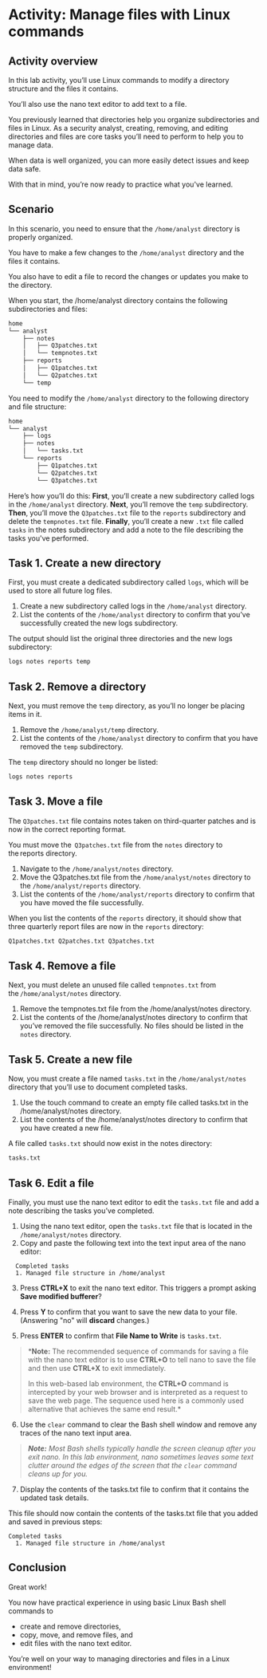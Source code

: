 # Activity: Manage files with Linux commands

## Activity overview
In this lab activity, you’ll use Linux commands to modify a directory structure and the files it contains.

You’ll also use the nano text editor to add text to a file.

You previously learned that directories help you organize subdirectories and files in Linux. As a security analyst, creating, removing, and editing directories and files are core tasks you’ll need to perform to help you to manage data.

When data is well organized, you can more easily detect issues and keep data safe.

With that in mind, you’re now ready to practice what you've learned.

## Scenario
In this scenario, you need to ensure that the `/home/analyst` directory is properly organized.

You have to make a few changes to the `/home/analyst` directory and the files it contains.

You also have to edit a file to record the changes or updates you make to the directory.

When you start, the /home/analyst directory contains the following subdirectories and files:
```bash
home
└── analyst
    ├── notes
    │   ├── Q3patches.txt
    │   └── tempnotes.txt
    ├── reports
    │   ├── Q1patches.txt
    │   └── Q2patches.txt
    └── temp
```
You need to modify the `/home/analyst` directory to the following directory and file structure:

```bash
home
└── analyst
    ├── logs
    ├── notes
    │   └── tasks.txt    
    └── reports
        ├── Q1patches.txt
        └── Q2patches.txt
        └── Q3patches.txt
```
Here’s how you’ll do this: **First**, you’ll create a new subdirectory called logs in the `/home/analyst` directory. **Next**, you’ll remove the `temp` subdirectory. **Then**, you’ll move the `Q3patches.txt` file to the `reports` subdirectory and delete the `tempnotes.txt` file. **Finally**, you’ll create a new `.txt` file called `tasks` in the notes subdirectory and add a note to the file describing the tasks you've performed.

## Task 1. Create a new directory
First, you must create a dedicated subdirectory called `logs`, which will be used to store all future log files.

1. Create a new subdirectory called logs in the `/home/analyst` directory.
2. List the contents of the `/home/analyst` directory to confirm that you’ve successfully created the new logs subdirectory.

The output should list the original three directories and the new logs subdirectory:
```bash
logs notes reports temp
```

## Task 2. Remove a directory
Next, you must remove the `temp` directory, as you’ll no longer be placing items in it.

1. Remove the `/home/analyst/temp` directory.
2. List the contents of the `/home/analyst` directory to confirm that you have removed the `temp` subdirectory.

The `temp` directory should no longer be listed:
```bash
logs notes reports
```

## Task 3. Move a file
The `Q3patches.txt` file contains notes taken on third-quarter patches and is now in the correct reporting format.

You must move the  `Q3patches.txt` file from the `notes` directory to the reports directory.

1. Navigate to the `/home/analyst/notes` directory.
2. Move the Q3patches.txt file from the `/home/analyst/notes` directory to the `/home/analyst/reports` directory.
3. List the contents of the `/home/analyst/reports` directory to confirm that you have moved the file successfully.

When you list the contents of the `reports` directory, it should show that three quarterly report files are now in the `reports` directory:
```bash
Q1patches.txt Q2patches.txt Q3patches.txt 
```

## Task 4. Remove a file
Next, you must delete an unused file called `tempnotes.txt` from the `/home/analyst/notes` directory.

1. Remove the tempnotes.txt file from the /home/analyst/notes directory.
2. List the contents of the /home/analyst/notes directory to confirm that you’ve removed the file successfully.
No files should be listed in the `notes` directory.

## Task 5. Create a new file
Now, you must create a file named `tasks.txt` in the `/home/analyst/notes` directory that you’ll use to document completed tasks.

1. Use the touch command to create an empty file called tasks.txt in the /home/analyst/notes directory.
2. List the contents of the /home/analyst/notes directory to confirm that you have created a new file.

A file called `tasks.txt` should now exist in the notes directory:
```bash
tasks.txt
```

## Task 6. Edit a file
Finally, you must use the nano text editor to edit the `tasks.txt` file and add a note describing the tasks you’ve completed.

1. Using the nano text editor, open the `tasks.txt` file that is located in the `/home/analyst/notes` directory.
2. Copy and paste the following text into the text input area of the nano editor:
```nano
  Completed tasks
  1. Managed file structure in /home/analyst
```
3. Press **CTRL+X** to exit the nano text editor.
This triggers a prompt asking **Save modified bufferer**?

4. Press **Y** to confirm that you want to save the new data to your file. (Answering "no" will **discard** changes.)

5. Press **ENTER** to confirm that **File Name to Write** is `tasks.txt`.

> ***Note:** The recommended sequence of commands for saving a file with the nano text editor is to use **CTRL+O** to tell nano to save the file and then use **CTRL+X** to exit immediately.
> 
> In this web-based lab environment, the **CTRL+O** command is intercepted by your web browser and is interpreted as a request to save the web page. The sequence used here is a commonly used alternative that achieves the same end result.*

6. Use the `clear` command to clear the Bash shell window and remove any traces of the nano text input area.
   
> ***Note:** Most Bash shells typically handle the screen cleanup after you exit nano. In this lab environment, nano sometimes leaves some text clutter around the edges of the screen that the `clear` command cleans up for you.*

7. Display the contents of the tasks.txt file to confirm that it contains the updated task details.

This file should now contain the contents of the tasks.txt file that you added and saved in previous steps:

```nano
Completed tasks
  1. Managed file structure in /home/analyst
```

## Conclusion
Great work!

You now have practical experience in using basic Linux Bash shell commands to

- create and remove directories,
- copy, move, and remove files, and
- edit files with the nano text editor.

You’re well on your way to managing directories and files in a Linux environment!